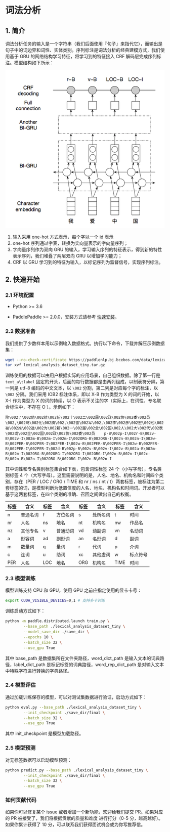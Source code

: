 # 词法分析

## 1. 简介

词法分析任务的输入是一个字符串（我们后面使用『句子』来指代它），而输出是句子中的词边界和词性、实体类别。序列标注是词法分析的经典建模方式，我们使用基于 GRU 的网络结构学习特征，将学习到的特征接入 CRF 解码层完成序列标注。模型结构如下所示：<br />

![GRU-CRF-MODEL](https://github.com/PaddlePaddle/models/blob/develop/PaddleNLP/lexical_analysis/gru-crf-model.png)

1. 输入采用 one-hot 方式表示，每个字以一个 id 表示
2. one-hot 序列通过字表，转换为实向量表示的字向量序列；
3. 字向量序列作为双向 GRU 的输入，学习输入序列的特征表示，得到新的特性表示序列，我们堆叠了两层双向 GRU 以增加学习能力；
4. CRF 以 GRU 学习到的特征为输入，以标记序列为监督信号，实现序列标注。


## 2. 快速开始

### 2.1 环境配置

- Python >= 3.6

- PaddlePaddle >= 2.0.0，安装方式请参考 [快速安装](https://www.paddlepaddle.org.cn/install/quick)。

### 2.2 数据准备

我们提供了少数样本用以示例输入数据格式。执行以下命令，下载并解压示例数据集：

```bash
wget --no-check-certificate https://paddlenlp.bj.bcebos.com/data/lexical_analysis_dataset_tiny.tar.gz
tar xvf lexical_analysis_dataset_tiny.tar.gz
```

训练使用的数据可以由用户根据实际的应用场景，自己组织数据。除了第一行是 `text_a\tlabel` 固定的开头，后面的每行数据都是由两列组成，以制表符分隔，第一列是 utf-8 编码的中文文本，以 `\002` 分割，第二列是对应每个字的标注，以 `\002` 分隔。我们采用 IOB2 标注体系，即以 X-B 作为类型为 X 的词的开始，以 X-I 作为类型为 X 的词的持续，以 O 表示不关注的字（实际上，在词性、专名联合标注中，不存在 O ）。示例如下：

```text
除\002了\002他\002续\002任\002十\002二\002届\002政\002协\002委\002员\002,\002马\002化\002腾\002,\002雷\002军\002,\002李\002彦\002宏\002也\002被\002推\002选\002为\002新\002一\002届\002全\002国\002人\002大\002代\002表\002或\002全\002国\002政\002协\002委\002员    p-B\002p-I\002r-B\002v-B\002v-I\002m-B\002m-I\002m-I\002ORG-B\002ORG-I\002n-B\002n-I\002w-B\002PER-B\002PER-I\002PER-I\002w-B\002PER-B\002PER-I\002w-B\002PER-B\002PER-I\002PER-I\002d-B\002p-B\002v-B\002v-I\002v-B\002a-B\002m-B\002m-I\002ORG-B\002ORG-I\002ORG-I\002ORG-I\002n-B\002n-I\002c-B\002n-B\002n-I\002ORG-B\002ORG-I\002n-B\002n-I
```

其中词性和专名类别标签集合如下表，包含词性标签 24 个（小写字母），专名类别标签 4 个（大写字母）。这里需要说明的是，人名、地名、机构名和时间四个类别，存在（PER / LOC / ORG / TIME 和 nr / ns / nt / t）两套标签，被标注为第二套标签的词，是模型判断为低置信度的人名、地名、机构名和时间词。开发者可以基于这两套标签，在四个类别的准确、召回之间做出自己的权衡。

| 标签 | 含义     | 标签 | 含义     | 标签 | 含义     | 标签 | 含义     |
| ---- | -------- | ---- | -------- | ---- | -------- | ---- | -------- |
| n    | 普通名词 | f    | 方位名词 | s    | 处所名词 | t    | 时间     |
| nr   | 人名     | ns   | 地名     | nt   | 机构名   | nw   | 作品名   |
| nz   | 其他专名 | v    | 普通动词 | vd   | 动副词   | vn   | 名动词   |
| a    | 形容词   | ad   | 副形词   | an   | 名形词   | d    | 副词     |
| m    | 数量词   | q    | 量词     | r    | 代词     | p    | 介词     |
| c    | 连词     | u    | 助词     | xc   | 其他虚词 | w    | 标点符号 |
| PER  | 人名     | LOC  | 地名     | ORG  | 机构名   | TIME | 时间     |

### 2.3 模型训练

模型训练支持 CPU 和 GPU，使用 GPU 之前应指定使用的显卡卡号：

```bash
export CUDA_VISIBLE_DEVICES=0,1 # 支持多卡训练
```

训练启动方式如下：

```bash
python -m paddle.distributed.launch train.py \
        --base_path ./lexical_analysis_dataset_tiny \
        --model_save_dir ./save_dir \
        --epochs 10 \
        --batch_size 32 \
        --use_gpu True
```

其中 base_path 是数据集所在文件夹路径，word_dict_path 是输入文本的词典路径，label_dict_path 是标记标签的词典路径，word_rep_dict_path 是对输入文本中特殊字符进行转换的字典路径。

### 2.4 模型评估

通过加载训练保存的模型，可以对测试集数据进行验证，启动方式如下：

```bash
python eval.py --base_path ./lexical_analysis_dataset_tiny \
        --init_checkpoint ./save_dir/final \
        --batch_size 32 \
        --use_gpu True
```

其中 init_checkpoint 是模型加载路径。

### 2.5 模型预测

对无标签数据可以启动模型预测：

```bash
python predict.py --base_path ./lexical_analysis_dataset_tiny \
        --init_checkpoint ./save_dir/final \
        --batch_size 32 \
        --use_gpu True
```


### 如何贡献代码

如果你可以修复某个 issue 或者增加一个新功能，欢迎给我们提交 PR。如果对应的 PR 被接受了，我们将根据贡献的质量和难度 进行打分（0-5 分，越高越好）。如果你累计获得了 10 分，可以联系我们获得面试机会或为你写推荐信。
